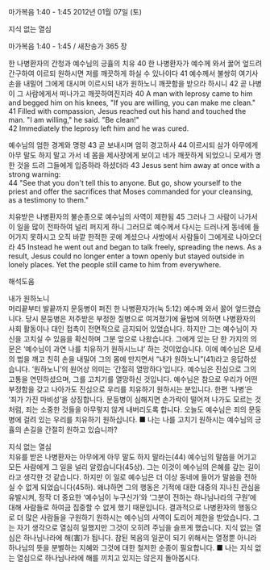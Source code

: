 마가복음 1:40 - 1:45 
2012년 01월 07일 (토)

지식 없는 열심



마가복음 1:40 - 1:45 / 새찬송가 365 장


한 나병환자의 간청과 예수님의 긍휼의 치유
40 한 나병환자가 예수께 와서 꿇어 엎드려 간구하여 이르되 원하시면 저를 깨끗하게 하실 수 있나이다 41 예수께서 불쌍히 여기사 손을 내밀어 그에게 대시며 이르시되 내가 원하노니 깨끗함을 받으라 하시니 42 곧 나병이 그 사람에게서 떠나가고 깨끗하여진지라
40 A man with leprosy came to him and begged him on his knees, "If you are willing, you can make me clean."   
41 Filled with compassion, Jesus reached out his hand and touched the man. "I am willing," he said. "Be clean!"   
42 Immediately the leprosy left him and he was cured.   

예수님의 엄한 경계와 명령
43 곧 보내시며 엄히 경고하사 44 이르시되 삼가 아무에게 아무 말도 하지 말고 가서 네 몸을 제사장에게 보이고 네가 깨끗하게 되었으니 모세가 명한 것을 드려 그들에게 입증하라 하셨더라
43 Jesus sent him away at once with a strong warning:   
44 "See that you don't tell this to anyone. But go, show yourself to the priest and offer the sacrifices that Moses commanded for your cleansing, as a testimony to them."   

치유받은 나병환자의 불순종으로 예수님의 사역이 제한됨
45 그러나 그 사람이 나가서 이 일을 많이 전파하여 널리 퍼지게 하니 그러므로 예수께서 다시는 드러나게 동네에 들어가지 못하시고 오직 바깥 한적한 곳에 계셨으나 사방에서 사람들이 그에게로 나아오더라
45 Instead he went out and began to talk freely, spreading the news. As a result, Jesus could no longer enter a town openly but stayed outside in lonely places. Yet the people still came to him from everywhere.

해석도움





내가 원하노니  
머리끝부터 발끝까지 문둥병이 퍼진 한 나병환자가(눅 5:12) 예수께 와서 꿇어 엎드렸습니다. 당시 문둥병은 저주받은 부정한 질병으로 여겨졌기에 율법에 의하면 나병환자의 사회 활동이나 대인 접촉이 전면적으로 금지되어 있었습니다. 하지만 그는 예수님이 자신을 고치실 수 있음을 확신하며 그분 앞으로 나왔습니다. 그에게 있는 단 한 가지의 의문은 ‘예수님이 과연 나를 치유하기 원하시느냐’ 하는 것이었습니다. 이에 예수님은 모세의 법을 깨고 친히 손을 내밀어 그의 몸에 만지면서 “내가 원하노니”(41)라고 응답하셨습니다. ‘원하노니’의 원어상 의미는 ‘간절히 열망하다’입니다. 예수님은 진심으로 그의 고통을 연민하셨으며, 그를 고치기를 열망하신 것입니다. 예수님은 참으로 우리가 어떤 부정함을 갖고 나아가도 진심으로 우리를 치유하기 원하시는 분입니다. 한편 ‘나병’은 ‘죄가 가진 마비성’을 상징합니다. 문둥병이 심해지면 손가락이 떨어져 나가도 모르는 것처럼, 죄는 소중한 것들을 아무렇지 않게 내버리도록 합니다. 오늘도 예수님은 죄의 문둥병에 걸려 있는 우리를 치유하기 원하십니다.
■ 나는 나를 고치기 원하시는 예수님의 긍휼의 손길을 간절히 원하고 있습니까?

지식 없는 열심  
치유를 받은 나병환자는 아무에게 아무 말도 하지 말라는(44) 예수님의 말씀을 어기고 모든 사람에게 그 일을 널리 알렸습니다(45상). 그는 이것이 예수님의 은혜를 갚는 길이라고 생각한 것 같습니다. 하지만 이 일로 예수님은 더 이상 동네에 들어가 말씀을 전하실 수 없게 되었습니다(45하). 왜냐하면 그의 행동은 기적에 대한 대중의 지나친 관심을 유발시켜, 정작 더 중요한 ‘예수님이 누구신가’와 ‘그분이 전하는 하나님나라의 구원’에 대해 사람들로 하여금 집중할 수 없게 했기 때문입니다. 결과적으로 나병환자의 행동으로 더 많은 사람들을 구원하기 원하시는 예수님의 사역이 도리어 제한을 받았습니다. 그는 자기 생각으로 열심히 일했지만 그것이 오히려 주님을 슬프게 했습니다. 지식 없는 열심은 하나님나라에 해(害)가 됩니다. 참된 복음의 일꾼이 되기 위해서는 열정뿐 아니라 하나님의 뜻을 분별하는 지혜와 그것에 대한 철저한 순종이 필요합니다.
■  나는 지식 없는 열심으로 하나님나라에 해를 끼치고 있지는 않은지 돌아봅시다.